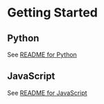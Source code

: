 # Getting Started
## Python
See [README for Python](./python/README.md)

## JavaScript
See [README for JavaScript](./js/README.md)
